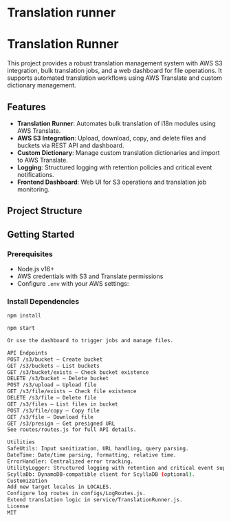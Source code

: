 # Translation runner

# Translation Runner

This project provides a robust translation management system with AWS S3 integration, bulk translation jobs, and a web dashboard for file operations. It supports automated translation workflows using AWS Translate and custom dictionary management.

## Features

- **Translation Runner**: Automates bulk translation of i18n modules using AWS Translate.
- **AWS S3 Integration**: Upload, download, copy, and delete files and buckets via REST API and dashboard.
- **Custom Dictionary**: Manage custom translation dictionaries and import to AWS Translate.
- **Logging**: Structured logging with retention policies and critical event notifications.
- **Frontend Dashboard**: Web UI for S3 operations and translation job monitoring.

## Project Structure

## Getting Started

### Prerequisites

- Node.js v16+
- AWS credentials with S3 and Translate permissions
- Configure `.env` with your AWS settings:

### Install Dependencies

```sh
npm install

npm start

Or use the dashboard to trigger jobs and manage files.

API Endpoints
POST /s3/bucket — Create bucket
GET /s3/buckets — List buckets
GET /s3/bucket/exists — Check bucket existence
DELETE /s3/bucket — Delete bucket
POST /s3/upload — Upload file
GET /s3/file/exists — Check file existence
DELETE /s3/file — Delete file
GET /s3/files — List files in bucket
POST /s3/file/copy — Copy file
GET /s3/file — Download file
GET /s3/presign — Get presigned URL
See routes/routes.js for full API details.

Utilities
SafeUtils: Input sanitization, URL handling, query parsing.
DateTime: Date/time parsing, formatting, relative time.
ErrorHandler: Centralized error tracking.
UtilityLogger: Structured logging with retention and critical event support.
ScyllaDb: DynamoDB-compatible client for ScyllaDB (optional).
Customization
Add new target locales in LOCALES.
Configure log routes in configs/LogRoutes.js.
Extend translation logic in service/TranslationRunner.js.
License
MIT

```
